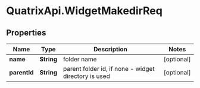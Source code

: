# QuatrixApi.WidgetMakedirReq

## Properties
Name | Type | Description | Notes
------------ | ------------- | ------------- | -------------
**name** | **String** | folder name | [optional] 
**parentId** | **String** | parent folder id, if none - widget directory is used | [optional] 


